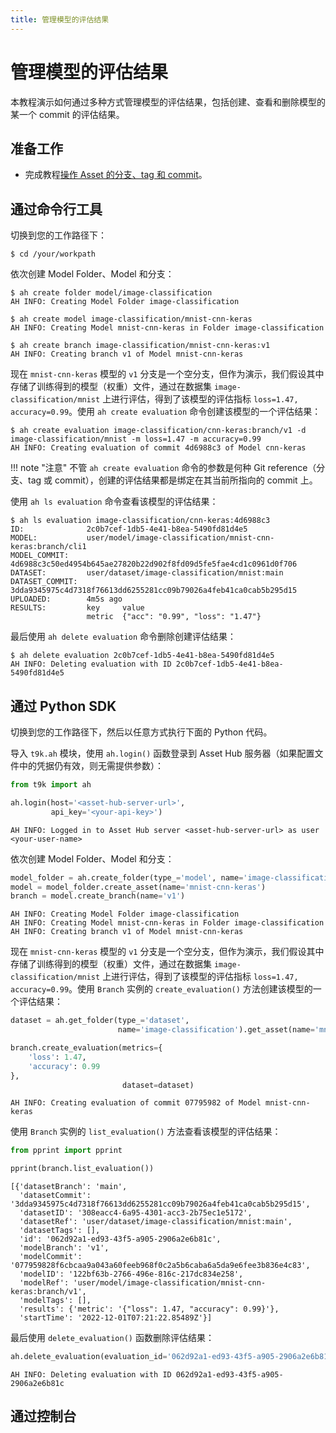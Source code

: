 ```yaml
---
title: 管理模型的评估结果
---
```


# 管理模型的评估结果

本教程演示如何通过多种方式管理模型的评估结果，包括创建、查看和删除模型的某一个 commit 的评估结果。

## 准备工作

* 完成教程[操作 Asset 的分支、tag 和 commit](./manipulate-branch-tag-and-commit-of-asset.md)。

## 通过命令行工具

切换到您的工作路径下：

```shell
$ cd /your/workpath
```

依次创建 Model Folder、Model 和分支：

```shell
$ ah create folder model/image-classification
AH INFO: Creating Model Folder image-classification

$ ah create model image-classification/mnist-cnn-keras
AH INFO: Creating Model mnist-cnn-keras in Folder image-classification

$ ah create branch image-classification/mnist-cnn-keras:v1
AH INFO: Creating branch v1 of Model mnist-cnn-keras
```

现在 `mnist-cnn-keras` 模型的 `v1` 分支是一个空分支，但作为演示，我们假设其中存储了训练得到的模型（权重）文件，通过在数据集 `image-classification/mnist` 上进行评估，得到了该模型的评估指标 `loss=1.47, accuracy=0.99`。使用 `ah create evaluation` 命令创建该模型的一个评估结果：

```shell
$ ah create evaluation image-classification/cnn-keras:branch/v1 -d image-classification/mnist -m loss=1.47 -m accuracy=0.99
AH INFO: Creating evaluation of commit 4d6988c3 of Model cnn-keras
```

!!! note "注意"
    不管 `ah create evaluation` 命令的参数是何种 Git reference（分支、tag 或 commit），创建的评估结果都是绑定在其当前所指向的 commit 上。

使用 `ah ls evaluation` 命令查看该模型的评估结果：

```shell
$ ah ls evaluation image-classification/cnn-keras:4d6988c3
ID:              2c0b7cef-1db5-4e41-b8ea-5490fd81d4e5
MODEL:           user/model/image-classification/mnist-cnn-keras:branch/cli1
MODEL_COMMIT:    4d6988c3c50ed4954b645ae27820b22d902f8fd09d5fe5fae4cd1c0961d0f706
DATASET:         user/dataset/image-classification/mnist:main
DATASET_COMMIT:  3dda9345975c4d7318f76613dd6255281cc09b79026a4feb41ca0cab5b295d15
UPLOADED:        4m5s ago
RESULTS:         key     value
                 metric  {"acc": "0.99", "loss": "1.47"}
```

最后使用 `ah delete evaluation` 命令删除创建评估结果：

```shell
$ ah delete evaluation 2c0b7cef-1db5-4e41-b8ea-5490fd81d4e5
AH INFO: Deleting evaluation with ID 2c0b7cef-1db5-4e41-b8ea-5490fd81d4e5
```

## 通过 Python SDK

切换到您的工作路径下，然后以任意方式执行下面的 Python 代码。

导入 `t9k.ah` 模块，使用 `ah.login()` 函数登录到 Asset Hub 服务器（如果配置文件中的凭据仍有效，则无需提供参数）：

```python
from t9k import ah

ah.login(host='<asset-hub-server-url>',
         api_key='<your-api-key>')
```

```
AH INFO: Logged in to Asset Hub server <asset-hub-server-url> as user <your-user-name>
```

依次创建 Model Folder、Model 和分支：

```python
model_folder = ah.create_folder(type_='model', name='image-classification')
model = model_folder.create_asset(name='mnist-cnn-keras')
branch = model.create_branch(name='v1')
```

```
AH INFO: Creating Model Folder image-classification
AH INFO: Creating Model mnist-cnn-keras in Folder image-classification
AH INFO: Creating branch v1 of Model mnist-cnn-keras
```

现在 `mnist-cnn-keras` 模型的 `v1` 分支是一个空分支，但作为演示，我们假设其中存储了训练得到的模型（权重）文件，通过在数据集 `image-classification/mnist` 上进行评估，得到了该模型的评估指标 `loss=1.47, accuracy=0.99`。使用 `Branch` 实例的 `create_evaluation()` 方法创建该模型的一个评估结果：

```python
dataset = ah.get_folder(type_='dataset',
                        name='image-classification').get_asset(name='mnist')

branch.create_evaluation(metrics={
    'loss': 1.47,
    'accuracy': 0.99
},
                         dataset=dataset)
```

```
AH INFO: Creating evaluation of commit 07795982 of Model mnist-cnn-keras
```

使用 `Branch` 实例的 `list_evaluation()` 方法查看该模型的评估结果：

```python
from pprint import pprint

pprint(branch.list_evaluation())
```

```
[{'datasetBranch': 'main',
  'datasetCommit': '3dda9345975c4d7318f76613dd6255281cc09b79026a4feb41ca0cab5b295d15',
  'datasetID': '308eacc4-6a95-4301-acc3-2b75ec1e5172',
  'datasetRef': 'user/dataset/image-classification/mnist:main',
  'datasetTags': [],
  'id': '062d92a1-ed93-43f5-a905-2906a2e6b81c',
  'modelBranch': 'v1',
  'modelCommit': '077959828f6cbcaa9a043a60feeb968f0c2a5b6caba6a5da9e6fee3b836e4c83',
  'modelID': '122bf63b-2766-496e-816c-217dc834e258',
  'modelRef': 'user/model/image-classification/mnist-cnn-keras:branch/v1',
  'modelTags': [],
  'results': {'metric': '{"loss": 1.47, "accuracy": 0.99}'},
  'startTime': '2022-12-01T07:21:22.85489Z'}]
```

最后使用 `delete_evaluation()` 函数删除评估结果：

```python
ah.delete_evaluation(evaluation_id='062d92a1-ed93-43f5-a905-2906a2e6b81c')
```

```
AH INFO: Deleting evaluation with ID 062d92a1-ed93-43f5-a905-2906a2e6b81c
```

## 通过控制台
